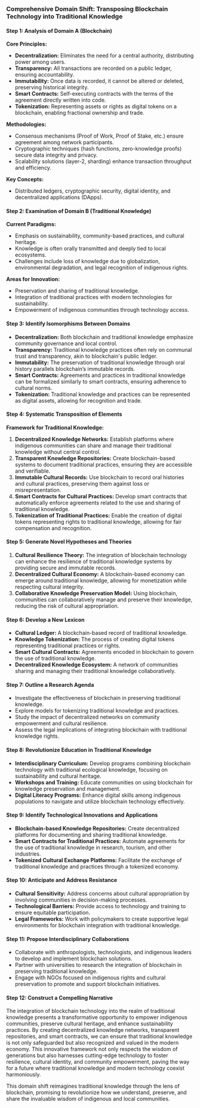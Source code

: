 ### Comprehensive Domain Shift: Transposing Blockchain Technology into Traditional Knowledge

#### Step 1: Analysis of Domain A (Blockchain)

**Core Principles:**
- **Decentralization:** Eliminates the need for a central authority, distributing power among users.
- **Transparency:** All transactions are recorded on a public ledger, ensuring accountability.
- **Immutability:** Once data is recorded, it cannot be altered or deleted, preserving historical integrity.
- **Smart Contracts:** Self-executing contracts with the terms of the agreement directly written into code.
- **Tokenization:** Representing assets or rights as digital tokens on a blockchain, enabling fractional ownership and trade.

**Methodologies:**
- Consensus mechanisms (Proof of Work, Proof of Stake, etc.) ensure agreement among network participants.
- Cryptographic techniques (hash functions, zero-knowledge proofs) secure data integrity and privacy.
- Scalability solutions (layer-2, sharding) enhance transaction throughput and efficiency.

**Key Concepts:**
- Distributed ledgers, cryptographic security, digital identity, and decentralized applications (DApps).

#### Step 2: Examination of Domain B (Traditional Knowledge)

**Current Paradigms:**
- Emphasis on sustainability, community-based practices, and cultural heritage.
- Knowledge is often orally transmitted and deeply tied to local ecosystems.
- Challenges include loss of knowledge due to globalization, environmental degradation, and legal recognition of indigenous rights.

**Areas for Innovation:**
- Preservation and sharing of traditional knowledge.
- Integration of traditional practices with modern technologies for sustainability.
- Empowerment of indigenous communities through technology access.

#### Step 3: Identify Isomorphisms Between Domains

- **Decentralization:** Both blockchain and traditional knowledge emphasize community governance and local control.
- **Transparency:** Traditional knowledge practices often rely on communal trust and transparency, akin to blockchain's public ledger.
- **Immutability:** The preservation of traditional knowledge through oral history parallels blockchain’s immutable records.
- **Smart Contracts:** Agreements and practices in traditional knowledge can be formalized similarly to smart contracts, ensuring adherence to cultural norms.
- **Tokenization:** Traditional knowledge and practices can be represented as digital assets, allowing for recognition and trade.

#### Step 4: Systematic Transposition of Elements

**Framework for Traditional Knowledge:**
1. **Decentralized Knowledge Networks:** Establish platforms where indigenous communities can share and manage their traditional knowledge without central control.
2. **Transparent Knowledge Repositories:** Create blockchain-based systems to document traditional practices, ensuring they are accessible and verifiable.
3. **Immutable Cultural Records:** Use blockchain to record oral histories and cultural practices, preserving them against loss or misrepresentation.
4. **Smart Contracts for Cultural Practices:** Develop smart contracts that automatically enforce agreements related to the use and sharing of traditional knowledge.
5. **Tokenization of Traditional Practices:** Enable the creation of digital tokens representing rights to traditional knowledge, allowing for fair compensation and recognition.

#### Step 5: Generate Novel Hypotheses and Theories

1. **Cultural Resilience Theory:** The integration of blockchain technology can enhance the resilience of traditional knowledge systems by providing secure and immutable records.
2. **Decentralized Cultural Economy:** A blockchain-based economy can emerge around traditional knowledge, allowing for monetization while respecting cultural integrity.
3. **Collaborative Knowledge Preservation Model:** Using blockchain, communities can collaboratively manage and preserve their knowledge, reducing the risk of cultural appropriation.

#### Step 6: Develop a New Lexicon

- **Cultural Ledger:** A blockchain-based record of traditional knowledge.
- **Knowledge Tokenization:** The process of creating digital tokens representing traditional practices or rights.
- **Smart Cultural Contracts:** Agreements encoded in blockchain to govern the use of traditional knowledge.
- **Decentralized Knowledge Ecosystem:** A network of communities sharing and managing their traditional knowledge collaboratively.

#### Step 7: Outline a Research Agenda

- Investigate the effectiveness of blockchain in preserving traditional knowledge.
- Explore models for tokenizing traditional knowledge and practices.
- Study the impact of decentralized networks on community empowerment and cultural resilience.
- Assess the legal implications of integrating blockchain with traditional knowledge rights.

#### Step 8: Revolutionize Education in Traditional Knowledge

- **Interdisciplinary Curriculum:** Develop programs combining blockchain technology with traditional ecological knowledge, focusing on sustainability and cultural heritage.
- **Workshops and Training:** Educate communities on using blockchain for knowledge preservation and management.
- **Digital Literacy Programs:** Enhance digital skills among indigenous populations to navigate and utilize blockchain technology effectively.

#### Step 9: Identify Technological Innovations and Applications

- **Blockchain-based Knowledge Repositories:** Create decentralized platforms for documenting and sharing traditional knowledge.
- **Smart Contracts for Traditional Practices:** Automate agreements for the use of traditional knowledge in research, tourism, and other industries.
- **Tokenized Cultural Exchange Platforms:** Facilitate the exchange of traditional knowledge and practices through a tokenized economy.

#### Step 10: Anticipate and Address Resistance

- **Cultural Sensitivity:** Address concerns about cultural appropriation by involving communities in decision-making processes.
- **Technological Barriers:** Provide access to technology and training to ensure equitable participation.
- **Legal Frameworks:** Work with policymakers to create supportive legal environments for blockchain integration with traditional knowledge.

#### Step 11: Propose Interdisciplinary Collaborations

- Collaborate with anthropologists, technologists, and indigenous leaders to develop and implement blockchain solutions.
- Partner with universities to research the integration of blockchain in preserving traditional knowledge.
- Engage with NGOs focused on indigenous rights and cultural preservation to promote and support blockchain initiatives.

#### Step 12: Construct a Compelling Narrative

The integration of blockchain technology into the realm of traditional knowledge presents a transformative opportunity to empower indigenous communities, preserve cultural heritage, and enhance sustainability practices. By creating decentralized knowledge networks, transparent repositories, and smart contracts, we can ensure that traditional knowledge is not only safeguarded but also recognized and valued in the modern economy. This innovative framework not only respects the wisdom of generations but also harnesses cutting-edge technology to foster resilience, cultural identity, and community empowerment, paving the way for a future where traditional knowledge and modern technology coexist harmoniously. 

This domain shift reimagines traditional knowledge through the lens of blockchain, promising to revolutionize how we understand, preserve, and share the invaluable wisdom of indigenous and local communities.